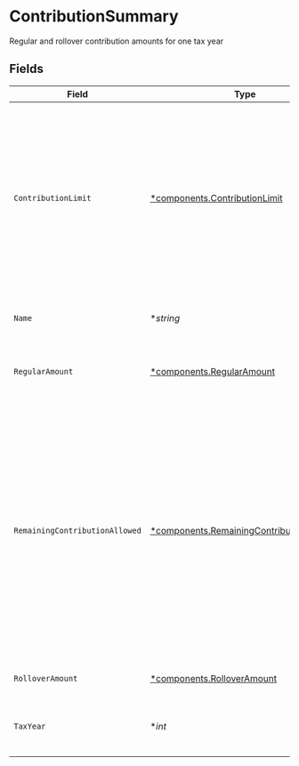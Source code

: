 # ContributionSummary

Regular and rollover contribution amounts for one tax year


## Fields

| Field                                                                                                                                                                                                                                                       | Type                                                                                                                                                                                                                                                        | Required                                                                                                                                                                                                                                                    | Description                                                                                                                                                                                                                                                 | Example                                                                                                                                                                                                                                                     |
| ----------------------------------------------------------------------------------------------------------------------------------------------------------------------------------------------------------------------------------------------------------- | ----------------------------------------------------------------------------------------------------------------------------------------------------------------------------------------------------------------------------------------------------------- | ----------------------------------------------------------------------------------------------------------------------------------------------------------------------------------------------------------------------------------------------------------- | ----------------------------------------------------------------------------------------------------------------------------------------------------------------------------------------------------------------------------------------------------------- | ----------------------------------------------------------------------------------------------------------------------------------------------------------------------------------------------------------------------------------------------------------- |
| `ContributionLimit`                                                                                                                                                                                                                                         | [*components.ContributionLimit](../../models/components/contributionlimit.md)                                                                                                                                                                               | :heavy_minus_sign:                                                                                                                                                                                                                                          | The max retirement contribution that can be made for the tax year, inclusive of catch-up contributions. Value is dependent on the account's registration type and account holder's age                                                                      | {<br/>"value": "22500.00"<br/>}                                                                                                                                                                                                                             |
| `Name`                                                                                                                                                                                                                                                      | **string*                                                                                                                                                                                                                                                   | :heavy_minus_sign:                                                                                                                                                                                                                                          | The resource name of the contribution summary                                                                                                                                                                                                               | accounts/01H8FB90ZRRFWXB4XC2JPJ1D4Y/contributionSummaries/2023                                                                                                                                                                                              |
| `RegularAmount`                                                                                                                                                                                                                                             | [*components.RegularAmount](../../models/components/regularamount.md)                                                                                                                                                                                       | :heavy_minus_sign:                                                                                                                                                                                                                                          | Summed contribution amounts throughout the year                                                                                                                                                                                                             | {<br/>"value": "123.00"<br/>}                                                                                                                                                                                                                               |
| `RemainingContributionAllowed`                                                                                                                                                                                                                              | [*components.RemainingContributionAllowed](../../models/components/remainingcontributionallowed.md)                                                                                                                                                         | :heavy_minus_sign:                                                                                                                                                                                                                                          | The remaining regular contribution amount allowed for the tax year. Calculated as the difference between the contribution limit for the account and its regular contribution total to date. This will return zero if the account has no contribution limit. | {<br/>"value": "22377.00"<br/>}                                                                                                                                                                                                                             |
| `RolloverAmount`                                                                                                                                                                                                                                            | [*components.RolloverAmount](../../models/components/rolloveramount.md)                                                                                                                                                                                     | :heavy_minus_sign:                                                                                                                                                                                                                                          | Rollover contribution amount                                                                                                                                                                                                                                | {<br/>"value": "12345.00"<br/>}                                                                                                                                                                                                                             |
| `TaxYear`                                                                                                                                                                                                                                                   | **int*                                                                                                                                                                                                                                                      | :heavy_minus_sign:                                                                                                                                                                                                                                          | Tax year these contribution amounts are for                                                                                                                                                                                                                 | 2023                                                                                                                                                                                                                                                        |